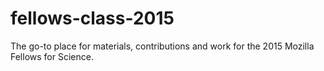 # fellows-class-2015
The go-to place for materials, contributions and work for the 2015 Mozilla Fellows for Science.
